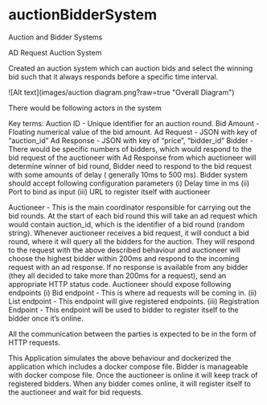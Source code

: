 # auctionBidderSystem
Auction and Bidder Systems

AD Request Auction System

Created an auction system which can auction bids and select the winning bid such that it always responds before a specific time interval. 

![Alt text](images/auction diagram.png?raw=true "Overall Diagram")

There would be following actors in the system

Key terms:
Auction ID - Unique identifier for an auction round. 
Bid Amount - Floating numerical value of the bid amount.
Ad Request - JSON with key of “auction_id”
Ad Response - JSON with key of “price”,  “bidder_id”
Bidder - There would be specific numbers of bidders, which would respond to the bid request of the auctioneer with Ad Response from which auctioneer will determine winner of bid round, Bidder need to respond to the bid request with some amounts of delay ( generally 10ms to 500 ms). 
Bidder system should accept following configuration parameters 
(i) Delay time in ms 
(ii) Port to bind as input
(iii) URL to register itself with auctioneer 






Auctioneer - This is the main coordinator responsible for carrying out the bid rounds. At the start of each bid round this will take an ad request which would contain auction_id, which is the identifier of a bid round (random string). Whenever auctioneer receives a bid request, it will conduct a bid round, where it will query all the bidders for the auction. They will respond to the request with the above described behaviour and auctioneer will choose the highest bidder within 200ms and respond to the incoming request with an ad response.  If no response is available from any bidder (they all decided to take more than 200ms for a request), send an appropriate HTTP status code.
Auctioneer should expose following endpoints
(i) Bid endpoint - This is where ad requests will be coming in.
(ii) List endpoint - This endpoint will give registered endpoints.
(iii) Registration Endpoint - This endpoint will be used to bidder to register itself to the bidder once it’s online.

All the communication between the parties is expected to be in the form of HTTP requests.

This Application simulates the above behaviour and  dockerized the application which includes a docker compose file. Bidder is manageable with docker compose file. Once the auctioneer is online it will keep track of registered bidders. When any bidder comes online, it will register itself to the auctioneer and wait for bid requests.


